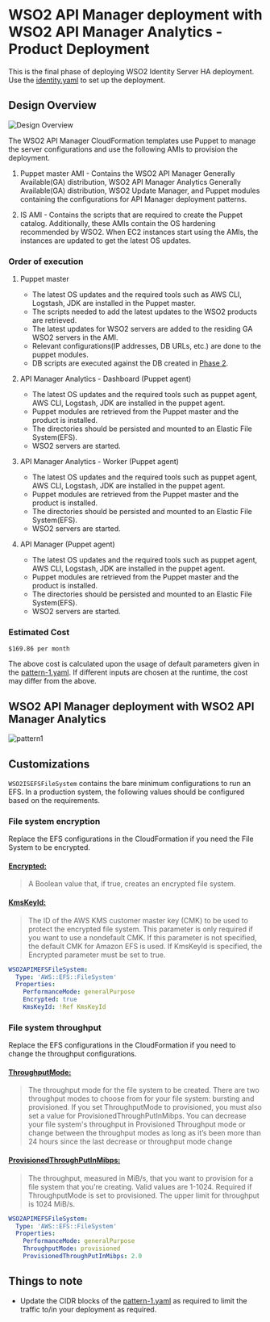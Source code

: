 # WSO2 API Manager deployment with WSO2 API Manager Analytics - Product Deployment

This is the final phase of deploying WSO2 Identity Server HA deployment. Use the [identity.yaml](identity.yaml) to set up the deployment.


## Design Overview

![Design Overview](../images/product-deployment.png)

The WSO2 API Manager CloudFormation templates use Puppet to manage the server configurations and use the following AMIs to provision the deployment.

1. Puppet master AMI - Contains the WSO2 API Manager Generally Available(GA) distribution, WSO2 API Manager Analytics Generally Available(GA) distribution, WSO2 Update Manager, and Puppet modules containing the configurations for API Manager deployment patterns.

2. IS AMI - Contains the scripts that are required to create the Puppet catalog. Additionally, these AMIs contain the OS hardening recommended by WSO2. When EC2 instances start using the AMIs, the instances are updated to get the latest OS updates.

### Order of execution

1. Puppet master
     - The latest OS updates and the required tools such as AWS CLI, Logstash, JDK are installed in the Puppet master.
     - The scripts needed to add the latest updates to the WSO2 products are retrieved.
     - The latest updates for WSO2 servers are added to the residing GA WSO2 servers in the AMI.
     - Relevant configurations(IP addresses, DB URLs, etc.) are done to the puppet modules.
     - DB scripts are executed against the DB created in [Phase 2](../database/README.md).

2. API Manager Analytics - Dashboard (Puppet agent)
   - The latest OS updates and the required tools such as puppet agent, AWS CLI, Logstash, JDK are installed in the puppet agent.
   - Puppet modules are retrieved from the Puppet master and the product is installed.
   - The directories should be persisted and mounted to an Elastic File System(EFS).
   - WSO2 servers are started.

3. API Manager Analytics - Worker (Puppet agent)
    - The latest OS updates and the required tools such as puppet agent, AWS CLI, Logstash, JDK are installed in the puppet agent.
    - Puppet modules are retrieved from the Puppet master and the product is installed.
    - The directories should be persisted and mounted to an Elastic File System(EFS).
    - WSO2 servers are started.

4. API Manager (Puppet agent)
     - The latest OS updates and the required tools such as puppet agent, AWS CLI, Logstash, JDK are installed in the puppet agent.
     - Puppet modules are retrieved from the Puppet master and the product is installed.
     - The directories should be persisted and mounted to an Elastic File System(EFS).
     - WSO2 servers are started.

### Estimated Cost

```
$169.86 per month
```
The above cost is calculated upon the usage of default parameters given in the [pattern-1.yaml](pattern-1.yaml). If different inputs are chosen at the runtime, the cost may differ from the above.

## WSO2 API Manager deployment with WSO2 API Manager Analytics

![pattern1](../images/deployment.png)


## Customizations

`WSO2ISEFSFileSystem` contains the bare minimum configurations to run an EFS. In a production system, the following values should be configured based on the requirements.

### File system encryption

Replace the EFS configurations in the CloudFormation if you need the File System to be encrypted.

#### [Encrypted:](https://docs.aws.amazon.com/AWSCloudFormation/latest/UserGuide/aws-resource-efs-filesystem.html)

> A Boolean value that, if true, creates an encrypted file system.

#### [KmsKeyId:](https://docs.aws.amazon.com/AWSCloudFormation/latest/UserGuide/aws-resource-efs-filesystem.html)

> The ID of the AWS KMS customer master key (CMK) to be used to protect the encrypted file system. This parameter is only required if you want to use a nondefault CMK. If this parameter is not specified, the default CMK for Amazon EFS is used. If KmsKeyId is specified, the Encrypted parameter must be set to true.

```yaml
WSO2APIMEFSFileSystem:
  Type: 'AWS::EFS::FileSystem'
  Properties:
    PerformanceMode: generalPurpose
    Encrypted: true
    KmsKeyId: !Ref KmsKeyId
```

### File system throughput

Replace the EFS configurations in the CloudFormation if you need to change the throughput configurations.

#### [ThroughputMode:](https://docs.aws.amazon.com/AWSCloudFormation/latest/UserGuide/aws-resource-efs-filesystem.html)

> The throughput mode for the file system to be created. There are two throughput modes to choose from for your file system: bursting and provisioned. If you set ThroughputMode to provisioned, you must also set a value for ProvisionedThroughPutInMibps. You can decrease your file system's throughput in Provisioned Throughput mode or change between the throughput modes as long as it’s been more than 24 hours since the last decrease or throughput mode change

#### [ProvisionedThroughPutInMibps:](https://docs.aws.amazon.com/AWSCloudFormation/latest/UserGuide/aws-resource-efs-filesystem.html)

> The throughput, measured in MiB/s, that you want to provision for a file system that you're creating. Valid values are 1-1024. Required if ThroughputMode is set to provisioned. The upper limit for throughput is 1024 MiB/s.

```yaml
WSO2APIMEFSFileSystem:
  Type: 'AWS::EFS::FileSystem'
  Properties:
    PerformanceMode: generalPurpose
    ThroughputMode: provisioned
    ProvisionedThroughPutInMibps: 2.0
```

## Things to note

- Update the CIDR blocks of the [pattern-1.yaml](pattern-1.yaml) as required to limit the traffic to/in your deployment as required.
